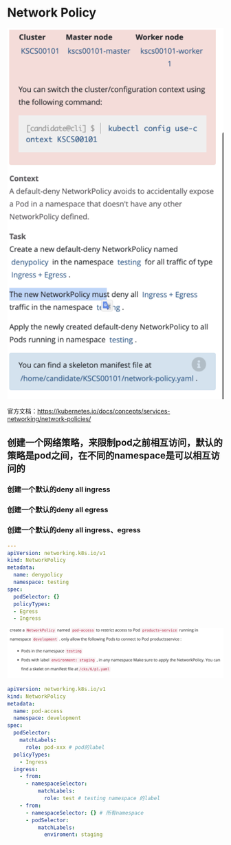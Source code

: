 # Network Policy

![4](../images/4.png)

官方文档：https://kubernetes.io/docs/concepts/services-networking/network-policies/

## 创建一个网络策略，来限制pod之前相互访问，默认的策略是pod之间，在不同的namespace是可以相互访问的

### 创建一个默认的deny all ingress

### 创建一个默认的deny all egress

### 创建一个默认的deny all ingress、egress

```yaml
---
apiVersion: networking.k8s.io/v1
kind: NetworkPolicy
metadata:
  name: denypolicy
  namespace: testing
spec:
  podSelector: {}
  policyTypes:
  - Egress
  - Ingress
```

![4-1](../images/4-1.png)
```yaml
apiVersion: networking.k8s.io/v1
kind: NetworkPolicy
metadata:
  name: pod-access
  namespace: development
spec:
  podSelector:
    matchLabels:
      role: pod-xxx # pod的label
  policyTypes:
    - Ingress
  ingress:
    - from:
      - namespaceSelector:
          matchLabels:
            role: test # testing namespace 的label
    - from:
      - namespaceSelector: {} # 所有namespace
      - podSelector:
          matchLabels:
            enviroment: staging
```